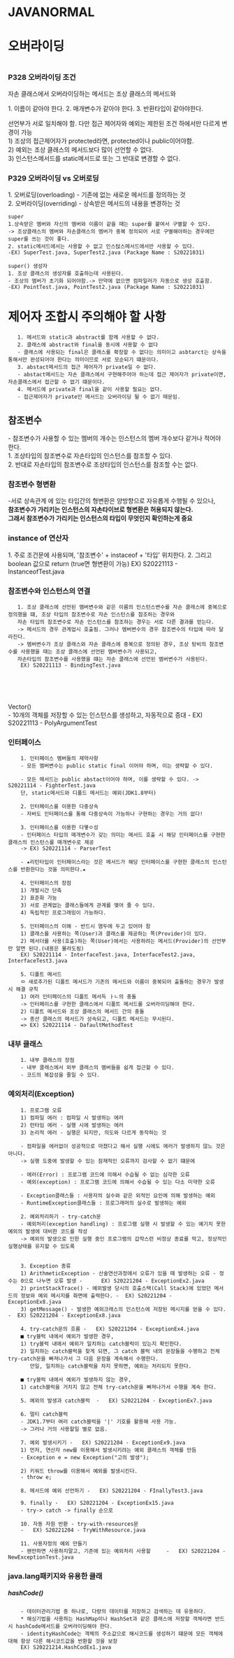 # JAVANORMAL

<h1> 오버라이딩 <h1>
<h3>P328  오버라이딩 조건</h3>
<div>
<p>자손 클래스에서 오버라이딩하는 메서드는 조상 클래스의 메서드와</p>
<p>1. 이름이 같아야 한다.
2. 매개변수가 같아야 한다.
3. 반환타입이 같아야한다.</p>
 선언부가 서로 일치해야 함. 다만 접근 제어자와 예외는 제한된 조건 하에서만 다르게 변경이 가능  <br>
  1) 조상의 접근제어자가 protected라면, protected이나  public이어야함. <br>
  2) 예외는 조상 클래스의 메서드보다 많이 선언할 수 없다. <br>
  3) 인스턴스메서드를 static메서드로 또는 그 반대로 변경할 수 없다.
  </div>
  
  
  <div>
    <h3>P329  오버라이딩 vs 오버로딩</h3>
    1. 오버로딩(overloading) - 기존에 없는 새로운 메서드를 정의하는 것 <br>
    2. 오버라이딩(overriding) - 상속받은 메서드의 내용을 변경하는 것
  </div>
  
  
  
    super
    1.상속받은 멤버와 자신의 멤버와 이름이 같을 때는 super를 붙여서 구별할 수 있다. 
    -> 조상클래스의 멤버와 자손클래스의 멤버가 중복 정의되어 서로 구별해야하는 경우에만 super를 쓰는 것이 좋다.
    2. static메서드에서는 사용할 수 없고 인스턵스메서드에서만 사용할 수 있다. 
    -EX) SuperTest.java, SuperTest2.java (Package Name : S20221031)
    
    super() 생성자
    1. 조상 클래스의 생성자를 호출하는데 사용된다.
    - 조상의 멤버가 초기화 되어야함.-> 만약에 없으면 컴파일러가 자동으로 생성 호출함.
    -EX) PointTest.java, PointTest2.java (Package Name : S20221031)
 
 
 <h1>제어자 조합시 주의해야 할 사항</h1>
     
       1. 메서드와 static과 abstract를 함께 사용할 수 없다.
       2. 클래스에 abstract와 final을 동시에 사용할 수 없다
       - 클래스에 사용되는 final은 클래스를 확장할 수 없다는 의미이고 asbtarct는 상속을 통해서만 완성되어야 한다는 의미이므로 서로 모순되기 떄문이다.
       3. abstact메서드의 접근 제어자가 private일 수 없다.
       - abstact메서드는 자손 클래스에서 구현해주어야 하는데 접근 제어자가 private이면, 자손클래스에서 접근할 수 없기 떄문이다.
       4. 메서드에 private과 final을 같이 사용할 필요는 없다.
       - 접근제어자가 private인 메서드는 오버라이딩 될 수 없기 때문임.
      
 <h2>참조변수</h2>
      - 참조변수가 사용할 수 있는 멤버의 개수는 인스턴스의 멤버 개수보다 같거나 적어야 한다.<br>
       1. 조상타입의 참조변수로 자손타입의 인스턴스를 참조할 수 있다. <br>
       2. 반대로 자손타입의 참조변수로 조상타입의 인스턴스를 참조할 수는 없다.
  <h3>참조변수 형변환</h3>
  -서로 상속관계 에 있는 타입간의 형변환은 양방향으로 자유롭게 수행될 수 있으나, <br>
  <b>참조변수가 가리키는 인스턴스의 자손타이브로 형변환은 허용되지 않는다. </b><br>
  <b> 그래서 참조변수가 가리키는 인스턴스의 타입이 무엇인지 확인하는게 중요 </b>
  
      
 <h3>instance of 연산자</h2>  
    1. 주로 조건문에 사용되며,  '참조변수' + instaceof + '타입' 위치한다.
    2. 그리고 boolean 값으로 return (true면 형변환이 가능)
    EX) S20221113 - InstanceofTest.java
    
<h3>참조변수와 인스턴스의 연결</h2>    


       1. 조상 클래스에 선언된 멤버변수와 같은 이름의 인스턴스변수를 자손 클래스에 중복으로 정의했을 떄, 조상 타입의 참조변수로 자손 인스턴스를 참조하는 경우와
       자손 타입의 참조변수로 자손 인스턴스를 참조하는 경우는 서로 다른 결과를 얻는다.
       -> 메서드의 경우 관계업시 호출됨. 그러나 멤버변수의 경우 참조변수의 타입에 따라 달라진다. 
       -> 멤버변수가 조상 클래스와 자손 클래스에 중복으로 정의된 경우, 조상 탕비의 참조변수를 사용했을 때는 조상 클래스에 선언된 멤버변수가 사용되고,
       자손타입의 참조변수를 사용했을 떄는 자손 클래스에 선언된 멤버변수가 사용된다.
        EX) S20221113 - BindingTest.java

<br>
<br>
<br>
<p> Vector()  <br>
- 10개의 객체를 저장할 수 있는 인스턴스를 생성하고, 자동적으로 증대 - EX) S20221113 - PolyArgumentTest</p>


<h3> 인터페이스 </h3>


        1. 인터페이스 멤버들의 제약사항
        - 모든 멤버변수는 public static final 이어야 하며, 이는 생략할 수 있다.
        
        - 모든 메서드는 public abstact이어야 하며, 이를 생략할 수 있다. -> S20221114 - FighterTest.java
        단, static메서드와 디폴드 메서드는 예외(JDK1.8부터)
        
        2. 인터페이스를 이용한 다중상속
        - 자바도 인터페이스를 통해 다중상속이 가능하나 구현하는 경우는 거의 없다!
        
        3. 인터페이스를 이용한 다옇ㅇ성
        - 인터페이스 타입의 매개변수가 갖는 의미는 메서드 호출 시 해당 인터페이스를 구현한 클래스의 인스턴스를 매개변수로 제공
        -> EX) S20221114 - ParserTest
        
        - ★리턴타입이 인터페이스라는 것은 메서드가 해당 인터페이스를 구현한 클래스의 인스턴스를 반환한다는 것을 의미한다.★
        
        4. 인터페이스의 장점
        1) 개발시간 단축
        2) 표준화 가능
        3) 서로 관계없는 클래스들에게 관계를 맺어 줄 수 있다.
        4) 독립적인 프로그래밍이 가능하다.
        
        5. 인터페이스의 이해 - 반드시 염두에 두고 있어야 함
        1) 클래스를 사용하는 쪽(User)과 클래스를 제공하는 쪽(Provider)이 있다.
        2) 메서더를 사용(호출)하는 쪽(User)에서는 사용하려는 메서드(Provider)의 선언부만 알면 된다.(내용은 몰라도됨)
        EX) S20221114 - InterfaceTest.java, InterfaceTest2.java, InterfaceTest3.java
        
        5. 디폴트 메서드
        ㅁ 새로추가된 디폴트 메서드가 기존의 메서드와 이름이 중복되어 출돌하는 경우가 발생시 해결 규칙
        1) 여러 인터페이스의 디폴트 메서득 ㅏㄴ의 충돌
        -> 인터페이스를 구현한 클래스에서 디폴트 메서드를 오버라이딩해야 한다.
        2) 디폴트 메서드와 조상 클래스의 메서드 간의 충돌
        -> 종산 클래스의 메서드가 상속되고, 디폴트 메서드는 무시된다.
        => EX) S20221114 - DafaultMethodTest
        
       
<h3> 내부 클래스 </h3>


        1. 내부 클래스의 장점
        - 내부 클래스에서 외부 클래스의 멤버들을 쉽게 접근할 수 있다.
        - 코드의 복잡성을 줄일 수 있다.



<h3> 예외처리(Exception) </h3>


        1. 프로그램 오류
        1) 컴파일 에러 : 컴파일 시 발생하는 에러
        2) 런타임 에러 - 실행 시에 발생하는 에러
        3) 논리적 에러 - 실행은 되지만, 의도와 다르게 동작하는 것
        
        - 컴파일을 에러없이 성공적으로 마쳤다고 해서 실행 시에도 에러가 발생하지 않느 것은 아니다.
        -> 실행 도중에 발생할 수 있는 잠재적인 오류까지 검사할 수 없기 떄문에
        
        - 에러(Error) : 프로그램 코드에 의해서 수습될 수 없는 심각한 오류
        - 예외(exception) : 프로그램 코드에 의해서 수습될 수 있는 다소 미약한 오류
        
        - Exception클래스들 : 사용자의 실수와 같은 외적인 요인에 의해 발생하는 예외
        - RuntimeException클래스들 : 프로그래머의 실수로 발생하는 예외
        
        2. 예외처리하기 - try-catch문
        - 예외처리(exception handling) : 프로그램 실행 시 발생할 수 있는 예기치 못한 예외의 발생에 대비한 코드를 작성
        -> 예외의 발생으로 인한 실행 중인 프로그램의 갑작스런 비정상 종료를 막고, 정상적인 실행상태를 유지할 수 있도록
        
        
        3. Exception 종류
        1) ArithmeticException - 산술연산과정에서 오류가 있을 때 발생하는 오류 - 정수는 0으로 나누면 오류 발생 -      EX) S20221204 - ExceptionEx2.java
        2) printStackTrace() - 예외발생 당시의 호출스택(Call Stack)에 있었던 메서드의 정보와 예외 메시지를 화면에 출력한다. -  EX) S20221204 - ExceptionEx8.java
        3) getMessage() - 발생한 예외크래스의 인스턴스에 저장된 메시지를 얻을 수 있다.  -  EX) S20221204 - ExceptionEx8.java
        
        4. try-catch문의 흐름 -   EX) S20221204 - ExceptionEx4.java
        ■ try블럭 내에서 예외가 발생한 경우,
        1) try블럭 내에서 예외가 일치하는 catch블럭이 있는지 확인한다.
        2) 일치하는 catch블럭을 찾게 되면, 그 catch 블럭 내의 문장들을 수행하고 전체 try-catch문을 빠져나가서 그 다음 문장을 계속해서 수행한다.
           만일, 일치하는 catch블럭을 차지 못하면, 예외는 처리되지 못한다.
           
        ■ try블럭 내에서 예외가 발생하지 않는 경우,
        1) catch블럭을 거치지 않고 전체 try-catch문을 빠져나가서 수행을 계속 한다.
        
        5. 예외의 발생과 catch블럭  -   EX) S20221204 - ExceptionEx7.java
        
        6. 멀티 catch블럭
        - JDK1.7부터 여러 catch블럭을 '|' 기호를 활용해 사용 가능.
        -> 그러나 거의 사용할일 별로 없음.
        
        7. 예외 발생시키기 -   EX) S20221204 - ExceptionEx9.java
        1) 먼저, 연산자 new를 이용해서 발생시키려는 예외 클래스의 객체를 만듬
        - Exception e = new Exception("고의 발생");
        
        2) 키워드 throw를 이용해서 예외를 발생시킨다.
        - throw e;
     
        8. 메서드에 예외 선언하기 -   EX) S20221204 - FInallyTest3.java

        9. finally -   EX) S20221204 - ExceptionEx15.java
        - try-> catch -> finally 순으로
        
        10. 자동 자원 반환 - try-with-resources문  
        -   EX) S20221204 - TryWithResource.java
        
        11. 사용자정의 예외 만들기
        - 왠만하면 사용하지말고, 기존에 있는 예외처리 사용할     -   EX) S20221204 - NewExceptionTest.java
        
        
        
<h3> java.lang패키지와 유용한 클래 </h3> 

<h5> hashCode() </h5> 

        - 데이터관리기법 중 하나로, 다량의 데이터를 저장하고 검색하는 데 유용하다.
        * 해싱기법을 사용하는 HashMap이나 HashSet과 같은 클래스에 저장할 객체라면 반드시 hashCode메서드를 오버라이딩해야 한다.
        - identityHashCode는 객체의 주소값으로 해시코드를 생성하기 떄문에 모든 객체에 대해 항상 다른 해시코드값을 반환할 것을 보장
        EX) S20221214.HashCodEx1.java
        
